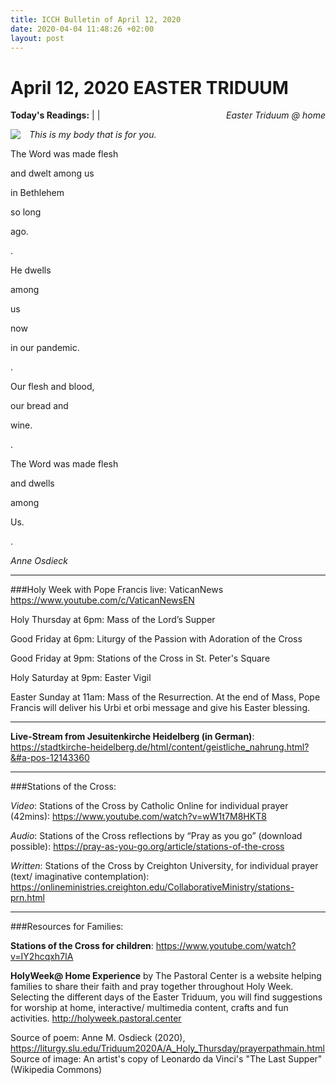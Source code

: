 ```yaml
---
title: ICCH Bulletin of April 12, 2020
date: 2020-04-04 11:48:26 +02:00
layout: post
---
```


# April 12, 2020 EASTER TRIDUUM
<span style="float: right"><em>Easter Triduum @ home</em></span>
**Today's Readings:**  |  | 


<img style="float: left; margin-right: 1em;" src="https://upload.wikimedia.org/wikipedia/commons/thumb/2/23/Leonardo_da_Vinci_-_Last_Supper_%28copy%29_-_WGA12732.jpg/800px-Leonardo_da_Vinci_-_Last_Supper_%28copy%29_-_WGA12732.jpg">

*This is my body that is for you.*


The Word was made flesh

and dwelt among us

in Bethlehem

so long

ago.

.

He dwells

among

us

now

in our pandemic.

.

Our flesh and blood,

our bread and

wine.

.

The Word was made flesh

and dwells

among

Us.

.

*Anne Osdieck*

---

###Holy Week with Pope Francis live: 
VaticanNews https://www.youtube.com/c/VaticanNewsEN

Holy Thursday at 6pm: 	Mass of the Lord’s Supper
 
Good Friday at 6pm: 	Liturgy of the Passion with Adoration of the Cross

Good Friday at 9pm: 	Stations of the Cross in St. Peter's Square
 
Holy Saturday at 9pm: 	Easter Vigil

Easter Sunday at 11am:	Mass of the Resurrection. 
At the end of Mass, Pope Francis will deliver his Urbi et orbi message and give his Easter blessing.

---

**Live-Stream from Jesuitenkirche Heidelberg (in German)**: https://stadtkirche-heidelberg.de/html/content/geistliche_nahrung.html?&#a-pos-12143360

---

###Stations of the Cross: 

*Video*: Stations of the Cross by Catholic Online for individual prayer (42mins): https://www.youtube.com/watch?v=wW1t7M8HKT8 

*Audio*: Stations of the Cross reflections by “Pray as you go” (download possible): https://pray-as-you-go.org/article/stations-of-the-cross 

*Written*: Stations of the Cross by Creighton University, for individual prayer (text/ imaginative contemplation): https://onlineministries.creighton.edu/CollaborativeMinistry/stations-prn.html 

---

###Resources for Families:

**Stations of the Cross for children**: https://www.youtube.com/watch?v=IY2hcqxh7IA 

**HolyWeek@ Home Experience** by The Pastoral Center is a website helping families to share their faith and pray together throughout Holy Week. Selecting the different days of the Easter Triduum, you will find suggestions for worship at home, interactive/ multimedia content, crafts and fun activities. http://holyweek.pastoral.center 

Source of poem: Anne M. Osdieck (2020), https://liturgy.slu.edu/Triduum2020A/A_Holy_Thursday/prayerpathmain.html
Source of image: An artist's copy of Leonardo da Vinci's "The Last Supper" (Wikipedia Commons)




